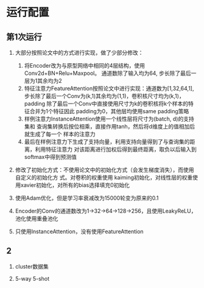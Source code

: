# 运行配置

## 第1次运行

1. 大部分按照论文中的方式进行实现，做了少部分修改：
    1. 将Encoder改为与原型网络中相同的4层结构，使用Conv2d+BN+Relu+Maxpool。
        通道数除了输入均为64, 步长除了最后一层为1其余均为2
    2. 特征注意力FeatureAttention按照论文中进行实现：通道数为[1,32,64,1],
        步长除了最后一个Conv为(k,1)其余均为(1,1)，卷积核尺寸均为(k,1)，padding
        除了最后一个Conv中直接使用尺寸为k的卷积核将k个样本的特征合并为1个特征因此
        padding为0，其他层均使用same padding策略
    3. 样例注意力InstanceAttention使用一个线性层将尺寸为(batch, d)的支持集和
        查询集转换后按位相乘，直接作用tanh，然后将d维度上的值相加后就生成了每一个
        样本的注意力
    4. 最后在样例注意力下生成了支持向量，利用支持向量得到了与查询集的距离，利用特征注意力
        对该距离进行加权后得到最终距离，取负以后输入到softmax中得到预测值

2. 修改了初始化方式：不使用论文中的初始化方式（会发生梯度消失），而使用自定义的初始化方
    式。对卷积的权重使用
    kaiming初始化，对线性层的权重使用xavier初始化，对所有的bias选择填充0初始化
    
3. 使用Adam优化，但是学习率衰减改为15000轮变为原来的0.1

4. Encoder的Conv的通道数改为1->32->64->128->256，且使用LeakyReLU，池化使用重叠池化

5. 只使用InstanceAttention，没有使用FeatureAttention

## 2

1. cluster数据集

2. 5-way 5-shot
